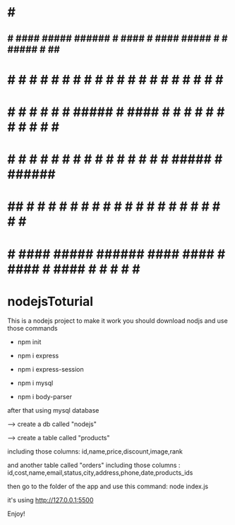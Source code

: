 #     #                                    #######                                            
##    #  ####  #####  ######      #  ####     #     ####  ##### #    # #####  #   ##   #      
# #   # #    # #    # #           # #         #    #    #   #   #    # #    # #  #  #  #      
#  #  # #    # #    # #####       #  ####     #    #    #   #   #    # #    # # #    # #      
#   # # #    # #    # #           #      #    #    #    #   #   #    # #####  # ###### #      
#    ## #    # #    # #      #    # #    #    #    #    #   #   #    # #   #  # #    # #      
#     #  ####  #####  ######  ####   ####     #     ####    #    ####  #    # # #    # ###### 

# nodejsToturial

This is a nodejs project 
to make it work you should download nodjs
and use those commands

- npm init

- npm i express

- npm i express-session

- npm i mysql

- npm i body-parser

after that using mysql database

--> create a db called "nodejs"

--> create a table called "products"

including those columns:
id,name,price,discount,image,rank

and another table called "orders"
including those columns :
id,cost,name,email,status,city,address,phone,date,products_ids


then go to the folder of the app and use this command:
node index.js

it's using http://127.0.0.1:5500

Enjoy!
